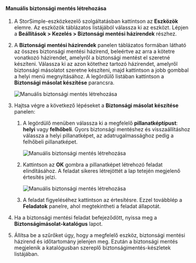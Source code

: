
<!--author=alkohli last changed: 01/20/2017-->

<a id="to-create-a-manual-backup" class="xliff"></a>

#### Manuális biztonsági mentés létrehozása

1. A StorSimple-eszközkezelő szolgáltatásban kattintson az **Eszközök** elemre. Az eszközök táblázatos listájából válassza ki az eszközt. Lépjen a **Beállítások > Kezelés > Biztonsági mentési házirendek** részhez.

2. A **Biztonsági mentési házirendek** panelen táblázatos formában látható az összes biztonsági mentési házirend, beleértve az arra a kötetre vonatkozó házirendet, amelyről a biztonsági mentést el szeretné készíteni. Válassza ki az azon kötethez tartozó házirendet, amelyről biztonsági másolatot szeretne készíteni, majd kattintson a jobb gombbal a helyi menü megnyitásához. A legördülő listában kattintson a **Biztonsági másolat készítése** parancsra.

    ![Manuális biztonsági mentés létrehozása](./media/storsimple-8000-create-manual-backup/createmanualbu1.png)

3. Hajtsa végre a következő lépéseket a **Biztonsági másolat készítése** panelen:

    1. A legördülő menüben válassza ki a megfelelő **pillanatképtípust**: **helyi** vagy **felhőbeli**. Gyors biztonsági mentéshez és visszaállításhoz válassza a helyi pillanatképet, az adatrugalmassághoz pedig a felhőbeli pillanatképet.

        ![Manuális biztonsági mentés létrehozása](./media/storsimple-8000-create-manual-backup/createmanualbu2.png)

    2. Kattintson az **OK** gombra a pillanatképet létrehozó feladat elindításához. A feladat sikeres létrejöttét a lap tetején megjelenő értesítés jelzi.

        ![Manuális biztonsági mentés létrehozása](./media/storsimple-8000-create-manual-backup/createmanualbu4.png)

    3. A feladat figyeléséhez kattintson az értesítésre. Ezzel továbblép a **Feladatok** panelre, ahol megtekintheti a feladat állapotát.


5. Ha a biztonsági mentési feladat befejeződött, nyissa meg a **Biztonságimásolat-katalógus** lapot.

6. Állítsa be a szűrőket úgy, hogy a megfelelő eszköz, biztonsági mentési házirend és időtartomány jelenjen meg. Ezután a biztonsági mentés megjelenik a katalógusban szereplő biztonságimentés-készletek listájában.


